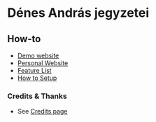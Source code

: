 # Dénes András jegyzetei

## How-to
-  [Demo website](https://jekyll-garden.github.io/)
-  [Personal Website](https://hiran.in/)
-  [Feature List](https://jekyll-garden.github.io/post/features)
-  [How to Setup](https://jekyll-garden.github.io/post/how-to)

### Credits & Thanks
-  See [Credits page](https://jekyll-garden.github.io/credits)
